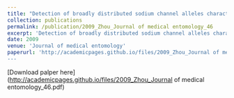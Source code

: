```yaml
---
title: "Detection of broadly distributed sodium channel alleles characteristic of insect pyrethroid resistance in West Nile virus vector Culex pipiens complex mosquitoes in the United States"
collection: publications
permalink: /publication/2009_Zhou_Journal of medical entomology_46
excerpt: 'Detection of broadly distributed sodium channel alleles characteristic of insect pyrethroid resistance in West Nile virus vector Culex pipiens complex mosquitoes in the United States'
date: 2009
venue: 'Journal of medical entomology'
paperurl: 'http://academicpages.github.io/files/2009_Zhou_Journal of medical entomology_46.pdf
---
```

[Download palper here] (http://academicpages.github.io/files/2009_Zhou_Journal of medical entomology_46.pdf)